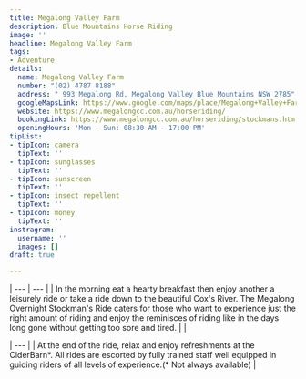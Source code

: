 ```yaml
---
title: Megalong Valley Farm
description: Blue Mountains Horse Riding
image: ''
headline: Megalong Valley Farm
tags:
- Adventure
details:
  name: Megalong Valley Farm
  number: "(02) 4787 8188"
  address: " 993 Megalong Rd, Megalong Valley Blue Mountains NSW 2785"
  googleMapsLink: https://www.google.com/maps/place/Megalong+Valley+Farm/@-33.7103991,150.2449421,17z/data=!3m1!4b1!4m5!3m4!1s0x6b126c91b10fb38b:0xda73a7bf4b9f4e21!8m2!3d-33.7104036!4d150.2471308
  website: https://www.megalongcc.com.au/horseriding/
  bookingLink: https://www.megalongcc.com.au/horseriding/stockmans.htm
  openingHours: 'Mon - Sun: 08:30 AM - 17:00 PM'
tipList:
- tipIcon: camera
  tipText: ''
- tipIcon: sunglasses
  tipText: ''
- tipIcon: sunscreen
  tipText: ''
- tipIcon: insect repellent
  tipText: ''
- tipIcon: money
  tipText: ''
instragram:
  username: ''
  images: []
draft: true

---
```


| --- | --- |
| In the morning eat a hearty breakfast then enjoy another a leisurely ride or take a ride down to the beautiful Cox's River. The Megalong Overnight Stockman's Ride caters for those who want to experience just the right amount of riding and enjoy the reminisces of riding like in the days long gone without getting too sore and tired. |  |

| --- |
| At the end of the ride, relax and enjoy refreshments at the CiderBarn*. All rides are escorted by fully trained staff well equipped in guiding riders of all levels of experience.(* Not always available) |
